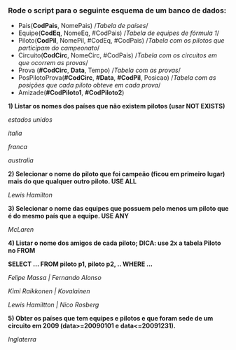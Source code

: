 ### Rode o script para o seguinte esquema de um banco de dados:
* Pais(__CodPais__, NomePais) /*Tabela de países*/
* Equipe(__CodEq__, NomeEq, #CodPais) /*Tabela de equipes de fórmula 1*/
* Piloto(__CodPil__, NomePil, #CodEq, #CodPais) /*Tabela com os pilotos que participam do campeonato*/
* Circuito(__CodCirc__, NomeCirc, #CodPais) /*Tabela com os circuitos em que ocorrem as provas*/
* Prova (__#CodCirc__, __Data__, Tempo) /*Tabela com as provas*/
* PosPilotoProva(__#CodCirc__, __#Data__, __#CodPil__, Posicao) /*Tabela com as posições que cada piloto obteve em cada prova*/
* Amizade(__#CodPiloto1__, __#CodPiloto2__)

__1) Listar os nomes dos países que não existem pilotos (usar NOT EXISTS)__

_estados unidos_

_italia_

_franca_

_australia_

__2) Selecionar o nome do piloto que foi campeão (ficou em primeiro lugar) mais do que qualquer outro piloto. USE ALL__

_Lewis Hamilton_

__3) Selecionar o nome das equipes que possuem pelo menos um piloto que é do mesmo país que a equipe. USE ANY__

_McLaren_

__4) Listar o nome dos amigos de cada piloto; DICA: use 2x a tabela Piloto no FROM__ 

__SELECT ... FROM piloto p1, piloto p2, .. WHERE ...__

_Felipe Massa    |  Fernando Alonso_

_Kimi Raikkonen  |  Kovalainen_

_Lewis Hamiltton |  Nico Rosberg_

__5) Obter os países que tem equipes e pilotos e que foram sede de um circuito em 2009 (data>=20090101 e data<=20091231).__

_Inglaterra_


